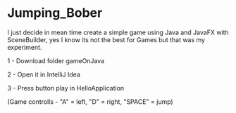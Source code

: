 # Jumping_Bober

I just decide in mean time create a simple game using Java and JavaFX with SceneBuilder, yes I know its not the best for Games but that was my experiment.

1 - Download folder gameOnJava 

2 - Open it in IntelliJ Idea

3 - Press button play in HelloApplication 

(Game controlls - "A" = left, "D" = right, "SPACE" = jump)
